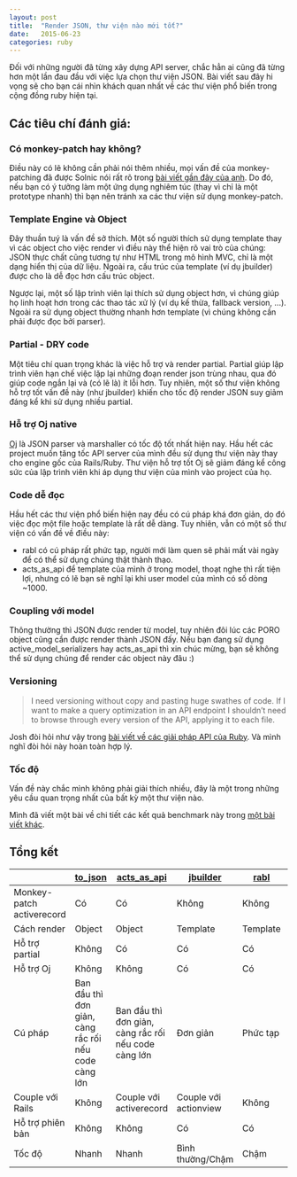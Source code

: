 ```yaml
---
layout: post
title:  "Render JSON, thư viện nào mới tốt?"
date:   2015-06-23
categories: ruby
---
```


Đối với những người đã từng xây dựng API server, chắc hẳn ai cũng đã từng hơn một lần đau đầu với việc lựa chọn thư viện JSON. Bài viết sau đây hi vọng sẽ cho bạn cái nhìn khách quan nhất về các thư viện phổ biến trong cộng đồng ruby hiện tại.

## Các tiêu chí đánh giá:

### Có monkey-patch hay không?

Điều này có lẽ không cần phải nói thêm nhiều, mọi vấn đề của monkey-patching đã được Solnic nói rất rõ trong [bài viết gần đây của anh](http://solnic.eu/2015/06/06/cutting-corners-or-why-rails-may-kill-ruby.html). Do đó, nếu bạn có ý tưởng làm một ứng dụng nghiêm túc (thay vì chỉ là một prototype nhanh) thì bạn nên tránh xa các thư viện sử dụng monkey-patch.

### Template Engine và Object

Đây thuần tuý là vấn đề sở thích. Một số người thích sử dụng template thay vì các object cho việc render vì điều này thể hiện rõ vai trò của chúng: JSON thực chất cũng tương tự như HTML trong mô hình MVC, chỉ là một dạng hiển thị của dữ liệu. Ngoài ra, cấu trúc của template (ví dụ jbuilder) được cho là dễ đọc hơn cấu trúc object.

Ngược lại, một số lập trình viên lại thích sử dụng object hơn, vì chúng giúp họ linh hoạt hơn trong các thao tác xử lý (ví dụ kế thừa, fallback version, ...). Ngoài ra sử dụng object thường nhanh hơn template (vì chúng không cần phải được đọc bởi parser).

### Partial - DRY code

Một tiêu chí quan trọng khác là việc hỗ trợ và render partial. Partial giúp lập trình viên hạn chế việc lặp lại những đoạn render json trùng nhau, qua đó giúp code ngắn lại và (có lẽ là) ít lỗi hơn. Tuy nhiên, một số thư viện không hỗ trợ tốt vấn đề này (như jbuilder) khiến cho tốc độ render JSON suy giảm đáng kể khi sử dụng nhiều partial.

### Hỗ trợ Oj native

[Oj](https://github.com/ohler55/oj) là JSON parser và marshaller có tốc độ tốt nhất hiện nay. Hầu hết các project muốn tăng tốc API server của mình đều sử dụng thư viện này thay cho engine gốc của Rails/Ruby. Thư viện hỗ trợ tốt Oj sẽ giảm đáng kể công sức của lập trình viên khi áp dụng thư viện của mình vào project của họ.

### Code dễ đọc

Hầu hết các thư viện phổ biến hiện nay đều có cú pháp khá đơn giản, do đó việc đọc một file hoặc template là rất dễ dàng. Tuy nhiên, vẫn có một số thư viện có vấn đề về điều này:
- rabl có cú pháp rất phức tạp, người mới làm quen sẽ phải mất vài ngày để có thể sử dụng chúng thật thành thạo.
- acts_as_api để template của mình ở trong model, thoạt nghe thì rất tiện lợi, nhưng có lẽ bạn sẽ nghĩ lại khi user model của mình có số dòng ~1000.

### Coupling với model

Thông thường thì JSON được render từ model, tuy nhiên đôi lúc các PORO object cũng cần được render thành JSON đấy. Nếu bạn đang sử dụng active_model_serializers hay acts_as_api  thì xin chúc mừng, bạn sẽ không thể sử dụng chúng để render các object này đâu :)

### Versioning

> I need versioning without copy and pasting huge swathes of code. If I want to make a query optimization in an API endpoint I shouldn’t need to browse through every version of the API, applying it to each file.

Josh đòi hỏi như vậy trong [bài viết về các giải pháp API của Ruby](http://joshsymonds.com/blog/2013/02/22/existing-rails-api-solutions-suck/). Và mình nghĩ đòi hỏi này hoàn toàn hợp lý.

### Tốc độ

Vấn đề này chắc mình không phải giải thích nhiều, đây là một trong những yêu cầu quan trọng nhất của bất kỳ một thư viện nào.

Mình đã viết một bài về chi tiết các kết quả benchmark này trong [một bài viết khác](http://kipalog.com/posts/So-sanh-toc-do-cac-thu-vien-render-JSON).

## Tổng kết

|                           | [to_json](http://apidock.com/rails/ActiveRecord/Serialization/to_json)                                              | [acts_as_api](https://github.com/fabrik42/acts_as_api)                                          | [jbuilder](https://github.com/rails/jbuilder)           | [rabl](https://github.com/nesquena/rabl)     | [active_model_serializers](https://github.com/rails-api/active_model_serializers) | [roar](https://github.com/apotonick/roar)     |
|---------------------------|------------------------------------------------------|------------------------------------------------------|--------------------|----------|--------------------------|----------|
| Monkey-patch activerecord | Có                                                   | Có                                                   | Không              | Không    | Không                    | Không    |
| Cách render               | Object                                               | Object                                               | Template           | Template | Object                   | Object   |
| Hỗ trợ partial            | Không                                                | Có                                                   | Có                 | Có       | Có                       | Có       |
| Hỗ trợ Oj                 | Không                                                | Không                                                | Có              | Có       | Không                    | Có       |
| Cú pháp                   | Ban đầu thì đơn giản, càng rắc rối nếu code càng lớn | Ban đầu thì đơn giản, càng rắc rối nếu code càng lớn | Đơn giản           | Phức tạp | Đơn giản                 | Đơn giản |
| Couple với Rails   | Không                                                | Couple với activerecord                                                   | Couple với actionview              | Không    | Couple với activerecord                       | Không    |
| Hỗ trợ phiên bản          | Không                                                | Không                                                | Có                 | Có       | Có                       | Có       |
| Tốc độ                    | Nhanh                                          | Nhanh                                          | Bình thường/Chậm | Chậm    | Chậm hoặc nhanh tuỳ trường hợp| Bình thường     |
